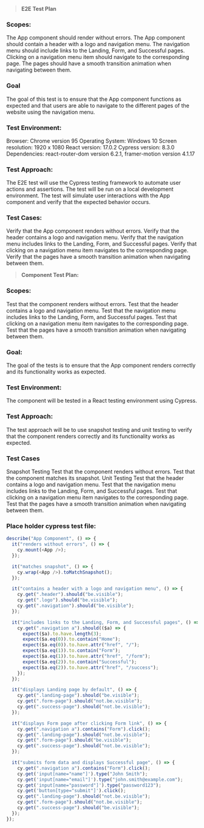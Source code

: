 > **E2E Test Plan**

### **Scopes:**

The App component should render without errors.
The App component should contain a header with a logo and navigation menu.
The navigation menu should include links to the Landing, Form, and Successful pages.
Clicking on a navigation menu item should navigate to the corresponding page.
The pages should have a smooth transition animation when navigating between them.

### **Goal**

The goal of this test is to ensure that the App component functions as expected and that users are able to navigate to the different pages of the website using the navigation menu.

### **Test Environment:**

Browser: Chrome version 95
Operating System: Windows 10
Screen resolution: 1920 x 1080
React version: 17.0.2
Cypress version: 8.3.0
Dependencies: react-router-dom version 6.2.1, framer-motion version 4.1.17

### **Test Approach:**

The E2E test will use the Cypress testing framework to automate user actions and assertions.
The test will be run on a local development environment.
The test will simulate user interactions with the App component and verify that the expected behavior occurs.

### **Test Cases:**

Verify that the App component renders without errors.
Verify that the header contains a logo and navigation menu.
Verify that the navigation menu includes links to the Landing, Form, and Successful pages.
Verify that clicking on a navigation menu item navigates to the corresponding page.
Verify that the pages have a smooth transition animation when navigating between them.

> **Component Test Plan:**

### **Scopes:**

Test that the component renders without errors.
Test that the header contains a logo and navigation menu.
Test that the navigation menu includes links to the Landing, Form, and Successful pages.
Test that clicking on a navigation menu item navigates to the corresponding page.
Test that the pages have a smooth transition animation when navigating between them.

### **Goal:**

The goal of the tests is to ensure that the App component renders correctly and its functionality works as expected.

### **Test Environment:**

The component will be tested in a React testing environment using Cypress.

### **Test Approach:**

The test approach will be to use snapshot testing and unit testing to verify that the component renders correctly and its functionality works as expected.

### **Test Cases**

Snapshot Testing
Test that the component renders without errors.
Test that the component matches its snapshot.
Unit Testing
Test that the header contains a logo and navigation menu.
Test that the navigation menu includes links to the Landing, Form, and Successful pages.
Test that clicking on a navigation menu item navigates to the corresponding page.
Test that the pages have a smooth transition animation when navigating between them.

### **Place holder cypress test file:**

```js
describe("App Component", () => {
  it("renders without errors", () => {
    cy.mount(<App />);
  });

  it("matches snapshot", () => {
    cy.wrap(<App />).toMatchSnapshot();
  });

  it("contains a header with a logo and navigation menu", () => {
    cy.get(".header").should("be.visible");
    cy.get(".logo").should("be.visible");
    cy.get(".navigation").should("be.visible");
  });

  it("includes links to the Landing, Form, and Successful pages", () => {
    cy.get(".navigation a").should(($a) => {
      expect($a).to.have.length(3);
      expect($a.eq(0)).to.contain("Home");
      expect($a.eq(0)).to.have.attr("href", "/");
      expect($a.eq(1)).to.contain("Form");
      expect($a.eq(1)).to.have.attr("href", "/form");
      expect($a.eq(2)).to.contain("Successful");
      expect($a.eq(2)).to.have.attr("href", "/success");
    });
  });

  it("displays Landing page by default", () => {
    cy.get(".landing-page").should("be.visible");
    cy.get(".form-page").should("not.be.visible");
    cy.get(".success-page").should("not.be.visible");
  });

  it("displays Form page after clicking Form link", () => {
    cy.get(".navigation a").contains("Form").click();
    cy.get(".landing-page").should("not.be.visible");
    cy.get(".form-page").should("be.visible");
    cy.get(".success-page").should("not.be.visible");
  });

  it("submits form data and displays Successful page", () => {
    cy.get(".navigation a").contains("Form").click();
    cy.get('input[name="name"]').type("John Smith");
    cy.get('input[name="email"]').type("john.smith@example.com");
    cy.get('input[name="password"]').type("password123");
    cy.get('button[type="submit"]').click();
    cy.get(".landing-page").should("not.be.visible");
    cy.get(".form-page").should("not.be.visible");
    cy.get(".success-page").should("be.visible");
  });
});
```
